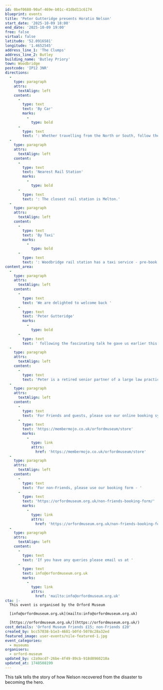 ```yaml
---
id: 0bef0688-90af-469e-b01c-41dbd11c6174
blueprint: events
title: 'Peter Gutteridge presents Horatio Nelson'
start_date: '2025-10-09 18:00'
end_date: '2025-10-09 19:00'
free: false
virtual: false
latitude: '52.0916581'
longitude: '1.4652545'
address_line_1: 'The Clumps'
address_line_2: Butley
building_name: 'Butley Priory'
town: Woodbridge
postcode: 'IP12 3NR'
directions:
  -
    type: paragraph
    attrs:
      textAlign: left
    content:
      -
        type: text
        text: 'By Car'
        marks:
          -
            type: bold
      -
        type: text
        text: ': Whether travelling from the North or South, follow the A12 in the direction of Woodbridge. Take the A1152 towards Melton. Stay on the A1152 and turn right at the first sign for Butley Priory. Continue until you reach our private drive and follow signs for parking.'
  -
    type: paragraph
    attrs:
      textAlign: left
    content:
      -
        type: text
        text: 'Nearest Rail Station'
        marks:
          -
            type: bold
      -
        type: text
        text: ': The closest rail station is Melton.'
  -
    type: paragraph
    attrs:
      textAlign: left
    content:
      -
        type: text
        text: 'By Taxi'
        marks:
          -
            type: bold
      -
        type: text
        text: ': Woodbridge rail station has a taxi service - pre-book with M&R Cars on 01394 380034'
content_area:
  -
    type: paragraph
    attrs:
      textAlign: left
    content:
      -
        type: text
        text: 'We are delighted to welcome back '
      -
        type: text
        text: 'Peter Gutteridge'
        marks:
          -
            type: bold
      -
        type: text
        text: ' following the fascinating talk he gave us earlier this year on Nelson’s early life. This talk tells the story of how Nelson recovered from the disaster of being seriously wounded at Tenerife (and having his right arm amputated) to becoming the hero of the Battle of the Nile when he annihilated Napoleon’s Fleet at the Bay of Aboukir. Peter’s last visit was such a success and we expect this talk will be just as popular. Early booking advised.'
  -
    type: paragraph
    attrs:
      textAlign: left
    content:
      -
        type: text
        text: 'Peter is a retired senior partner of a large law practice and has Masters’ Degrees in Maritime History from Greenwich University and History from Cambridge University. His interest in Nelson was originally fostered by his grandfather, Professor H.C. Gutteridge who was a distinguished academic and author of ‘Nelson and the Neapolitan Jacobins’.'
  -
    type: paragraph
    attrs:
      textAlign: left
    content:
      -
        type: text
        text: 'For Friends and guests, please use our online booking system - '
      -
        type: text
        text: 'https://membermojo.co.uk/orfordmuseum/store'
        marks:
          -
            type: link
            attrs:
              href: 'https://membermojo.co.uk/orfordmuseum/store'
  -
    type: paragraph
    attrs:
      textAlign: left
    content:
      -
        type: text
        text: 'For non-Friends, please use our booking form - '
      -
        type: text
        text: 'https://orfordmuseum.org.uk/non-friends-booking-form/'
        marks:
          -
            type: link
            attrs:
              href: 'https://orfordmuseum.org.uk/non-friends-booking-form/'
  -
    type: paragraph
    attrs:
      textAlign: left
    content:
      -
        type: text
        text: 'If you have any queries please email us at '
      -
        type: text
        text: info@orfordmuseum.org.uk
        marks:
          -
            type: link
            attrs:
              href: 'mailto:info@orfordmuseum.org.uk'
cta: |-
  This event is organised by the Orford Museum

  [info@orfordmuseum.org.uk](mailto:info@orfordmuseum.org.uk)

  [https://orfordmuseum.org.uk/](https://orfordmuseum.org.uk/)
cost_details: 'Orford Museum Friends £15; non-Friends £20'
created_by: bcc57038-b1e3-4681-b0fd-5078c28a32ed
featured_image: user-events/nile-featured-1.jpg
event_categories:
  - museums
organisers:
  - orford-museum
updated_by: c2a9acd7-26be-4f49-89cb-918d0960210a
updated_at: 1748508199
---
```

This talk tells the story of how Nelson recovered from the disaster to becoming the hero.